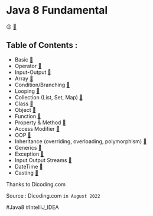# Java 8 Fundamental

:wink: [:mag_right:](https://github.com/hanihan04/FundamentalsJava8/tree/master)

## Table of Contents :
- Basic [:mag_right:](https://github.com/hanihan04/FundamentalsJava8/tree/master/src/com/dicoding/javafundamental/basic)
- Operator [:mag_right:](https://github.com/hanihan04/FundamentalsJava8/tree/master/src/com/dicoding/javafundamental/operator)
- Input-Output [:mag_right:](https://github.com/hanihan04/FundamentalsJava8/tree/master/src/com/dicoding/javafundamental/inputouput)
- Array [:mag_right:](https://github.com/hanihan04/FundamentalsJava8/tree/master/src/com/dicoding/javafundamental/array)
- Condition/Branching [:mag_right:](https://github.com/hanihan04/FundamentalsJava8/tree/master/src/com/dicoding/javafundamental/condition)
- Looping [:mag_right:](https://github.com/hanihan04/FundamentalsJava8/tree/master/src/com/dicoding/javafundamental/looping)
- Collection (List, Set, Map) [:mag_right:](https://github.com/hanihan04/FundamentalsJava8/tree/master/src/com/dicoding/javafundamental/collection)
- Class [:mag_right:](https://github.com/hanihan04/FundamentalsJava8/tree/master/src/com/dicoding/javafundamental/kelas) 
- Object [:mag_right:](https://github.com/hanihan04/FundamentalsJava8/tree/master/src/com/dicoding/javafundamental/obyek) 
- Function [:mag_right:](https://github.com/hanihan04/FundamentalsJava8/tree/master/src/com/dicoding/javafundamental/fungsi) 
- Property & Method [:mag_right:](https://github.com/hanihan04/FundamentalsJava8/tree/master/src/com/dicoding/javafundamental/propertimetode) 
- Access Modifier [:mag_right:](https://github.com/hanihan04/FundamentalsJava8/tree/master/src/com/dicoding/javafundamental/accessmodifier)
- OOP [:mag_right:](https://github.com/hanihan04/FundamentalsJava8/tree/master/src/com/dicoding/javafundamental/oop)
- Inheritance (overriding, overloading, polymorphism) [:mag_right:](https://github.com/hanihan04/FundamentalsJava8/tree/master/src/com/dicoding/javafundamental/inheritance)
- Generics [:mag_right:](https://github.com/hanihan04/FundamentalsJava8/tree/Continue/src/com/dicoding/javafundamental/generics)
- Exception [:mag_right:](https://github.com/hanihan04/FundamentalsJava8/tree/Continue/src/com/dicoding/javafundamental/exception)
- Input Output Streams [:mag_right:](https://github.com/hanihan04/FundamentalsJava8/tree/Continue/src/com/dicoding/javafundamental/iostream) 
- DateTime [:mag_right:](https://github.com/hanihan04/FundamentalsJava8/tree/Continue/src/com/dicoding/javafundamental/datetime)
- Casting [:mag_right:](https://github.com/hanihan04/FundamentalsJava8/tree/Continue/src/com/dicoding/javafundamental/casting)

Thanks to Dicoding.com

Source : Dicoding.com     `in August 2022`

#Java8 #IntelliJ_IDEA
